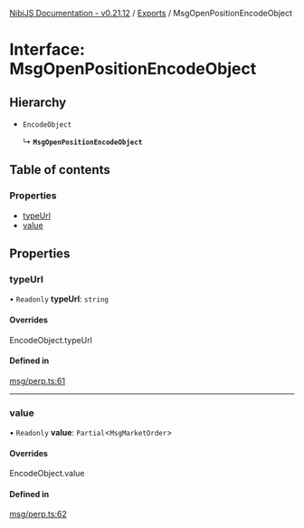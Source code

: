 [NibiJS Documentation - v0.21.12](../intro.md) / [Exports](../modules.md) / MsgOpenPositionEncodeObject

# Interface: MsgOpenPositionEncodeObject

## Hierarchy

- `EncodeObject`

  ↳ **`MsgOpenPositionEncodeObject`**

## Table of contents

### Properties

- [typeUrl](MsgOpenPositionEncodeObject.md#typeurl)
- [value](MsgOpenPositionEncodeObject.md#value)

## Properties

### typeUrl

• `Readonly` **typeUrl**: `string`

#### Overrides

EncodeObject.typeUrl

#### Defined in

[msg/perp.ts:61](https://github.com/NibiruChain/ts-sdk/blob/867defa/packages/nibijs/src/msg/perp.ts#L61)

---

### value

• `Readonly` **value**: `Partial`<`MsgMarketOrder`\>

#### Overrides

EncodeObject.value

#### Defined in

[msg/perp.ts:62](https://github.com/NibiruChain/ts-sdk/blob/867defa/packages/nibijs/src/msg/perp.ts#L62)
